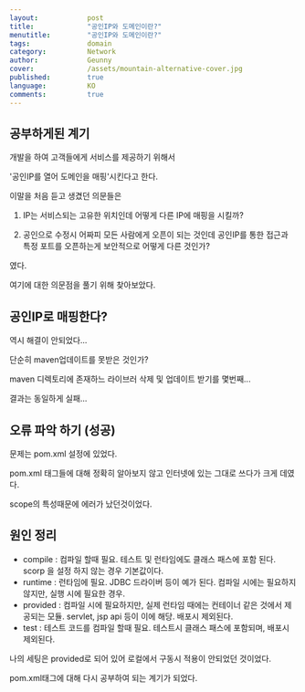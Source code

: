 ```yaml
---
layout:            post
title:             "공인IP와 도메인이란?"
menutitle:         "공인IP와 도메인이란?"
tags:              domain
category:          Network
author:            Geunny
cover:             /assets/mountain-alternative-cover.jpg
published:         true
language:          KO
comments:          true
---
```


## 공부하게된 계기

개발을 하여 고객들에게 서비스를 제공하기 위해서

'공인IP를 열어 도메인을 매핑'시킨다고 한다.

이말을 처음 듣고 생겼던 의문들은

1) IP는 서비스되는 고유한 위치인데 어떻게 다른 IP에 매핑을 시킬까?

2) 공인으로 수정시 어짜피 모든 사람에게 오픈이 되는 것인데 공인IP를 통한 접근과 특정 포트를 오픈하는게 보안적으로 어떻게 다른 것인가?

였다.

여기에 대한 의문점을 풀기 위해 찾아보았다.

## 공인IP로 매핑한다?

역시 해결이 안되었다...

단순히 maven업데이트를 못받은 것인가?

maven 디렉토리에 존재하느 라이브러 삭제 및 업데이트 받기를 몇번째...

결과는 동일하게 실패...


## 오류 파악 하기 (성공)

문제는 pom.xml 설정에 있었다.

pom.xml 태그들에 대해 정확히 알아보지 않고 인터넷에 있는 그대로 쓰다가 크게 데였다.

scope의 특성때문에 에러가 났던것이었다.

## 원인 정리

 - compile : 컴파일 할때 필요. 테스트 및 런타임에도 클래스 패스에 포함 된다. scorp 을 설정 하지 않는 경우 기본값이다.
 - runtime : 런타임에 필요. JDBC 드라이버 등이 예가 된다. 컴파일 시에는 필요하지 않지만, 실행 시에 필요한 경우.
 - provided : 컴파일 시에 필요하지만, 실제 런타임 때에는 컨테이너 같은 것에서 제공되는 모듈. servlet, jsp api 등이 이에 해당. 배포시 제외된다.
 - test : 테스트 코드를 컴파일 할때 필요. 테스트시 클래스 패스에 포함되며, 배포시 제외된다.
 
나의 세팅은 provided로 되어 있어 로컬에서 구동시 적용이 안되었던 것이었다.

pom.xml태그에 대해 다시 공부하여 되는 계기가 되었다.
